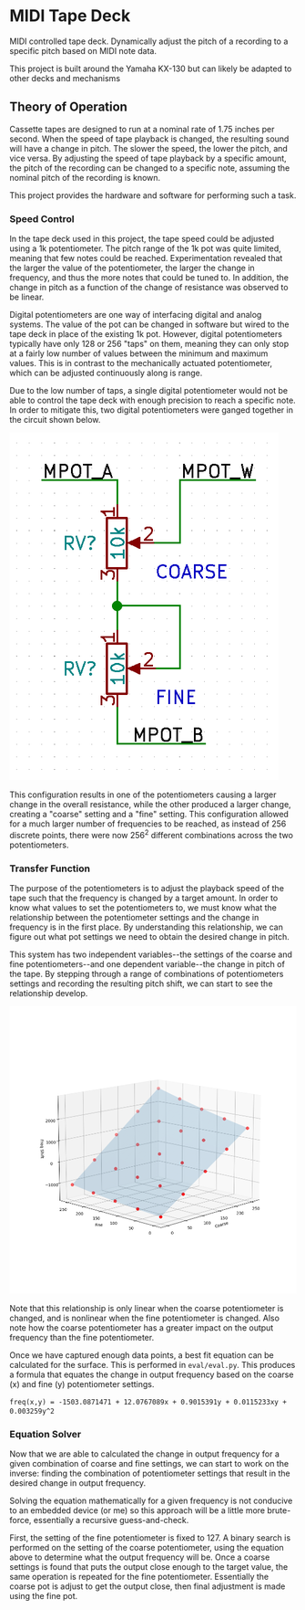 # MIDI Tape Deck
MIDI controlled tape deck. Dynamically adjust the pitch of a recording to a specific pitch based on MIDI note data.

This project is built around the Yamaha KX-130 but can likely be adapted to other decks and mechanisms



## Theory of Operation

Cassette tapes are designed to run at a nominal rate of 1.75 inches per second. When the speed of tape playback is changed, the resulting sound will have a change in pitch. The slower the speed, the lower the pitch, and vice versa. By adjusting the speed of tape playback by a specific amount, the pitch of the recording can be changed to a specific note, assuming the nominal pitch of the recording is known.

This project provides the hardware and software for performing such a task.

### Speed Control

In the tape deck used in this project, the tape speed could be adjusted using a 1k potentiometer. The pitch range of the 1k pot was quite limited, meaning that few notes could be reached. Experimentation revealed that the larger the value of the potentiometer, the larger the change in frequency, and thus the more notes that could be tuned to. In addition, the change in pitch as a function of the change of resistance was observed to be linear.

Digital potentiometers are one way of interfacing digital and analog systems. The value of the pot can be changed in software but wired to the tape deck in place of the existing 1k pot. However, digital potentiometers typically have only 128 or 256 "taps" on them, meaning they can only stop at a fairly low number of values between the minimum and maximum values. This is in contrast to the mechanically actuated potentiometer, which can be adjusted continuously along is range.

Due to the low number of taps, a single digital potentiometer would not be able to control the tape deck with enough precision to reach a specific note. In order to mitigate this, two digital potentiometers were ganged together in the circuit shown below.

![dual_pot](https://raw.githubusercontent.com/mprosk/midi_tape_deck/main/img/dual_pot.png)

This configuration results in one of the potentiometers causing a larger change in the overall resistance, while the other produced a larger change, creating a "coarse" setting and a "fine" setting. This configuration allowed for a much larger number of frequencies to be reached, as  instead of 256 discrete points, there were now 256<sup>2</sup> different combinations across the two potentiometers. 

### Transfer Function

The purpose of the potentiometers is to adjust the playback speed of the tape such that the frequency is changed by a target amount. In order to know what values to set the potentiometers to, we must know what the relationship between the potentiometer settings and the change in frequency is in the first place. By understanding this relationship, we can figure out what pot settings we need to obtain the desired change in pitch.

This system has two independent variables--the settings of the coarse and fine potentiometers--and one dependent variable--the change in pitch of the tape. By stepping through a range of combinations of potentiometers settings and recording the resulting pitch shift, we can start to see the relationship develop.

![plot](https://raw.githubusercontent.com/mprosk/midi_tape_deck/main/img/plot.png)

Note that this relationship is only linear when the coarse potentiometer is changed, and is nonlinear when the fine potentiometer is changed. Also note how the coarse potentiometer has a greater impact on the output frequency than the fine potentiometer. 

Once we have captured enough data points, a best fit equation can be calculated for the surface. This is performed in `eval/eval.py`. This produces a formula that equates the change in output frequency based on the coarse (x) and fine (y) potentiometer settings.

```
freq(x,y) = -1503.0871471 + 12.0767089x + 0.9015391y + 0.0115233xy + 0.003259y^2
```

### Equation Solver

Now that we are able to calculated the change in output frequency for a given combination of coarse and fine settings, we can start to work on the inverse: finding the combination of potentiometer settings that result in the desired change in output frequency.

Solving the equation mathematically for a given frequency is not conducive to an embedded device (or me) so this approach will be a little more brute-force, essentially a recursive guess-and-check.

First, the setting of the fine potentiometer is fixed to 127. A binary search is performed on the setting of the coarse potentiometer, using the equation above to determine what the output frequency will be. Once a coarse settings is found that puts the output close enough to the target value, the same operation is repeated for the fine potentiometer. Essentially the coarse pot is adjust to get the output close, then final adjustment is made using the fine pot.

